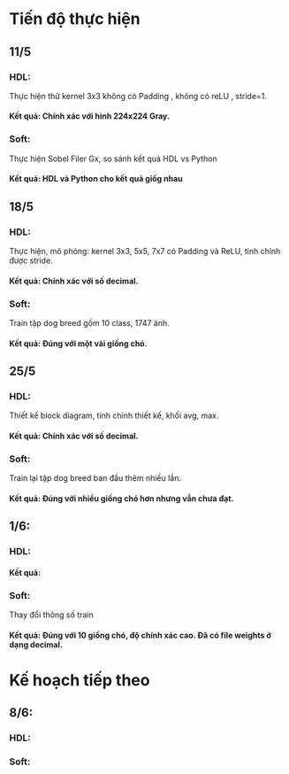 # Tiến độ thực hiện

## 11/5
### HDL:
Thực hiện thử kernel 3x3 không có Padding , không có reLU , stride=1.
#### Kết quả: Chính xác với hình 224x224 Gray.
### Soft:
Thực hiện Sobel Filer Gx, so sánh kết quả HDL vs Python
#### Kết quả: HDL và Python cho kết quả giốg nhau
## 18/5
### HDL:
Thực hiện, mô phỏng: kernel 3x3, 5x5, 7x7 có Padding và ReLU, tinh chỉnh được stride.
#### Kết quả: Chính xác với số decimal.
### Soft:
Train tập dog breed gồm 10 class, 1747 ảnh.
#### Kết quả: Đúng với một vài giống chó.
## 25/5
### HDL:
Thiết kế block diagram, tinh chỉnh thiết kế, khối avg, max.
#### Kết quả: Chính xác với số decimal.
### Soft:
Train lại tập dog breed ban đầu thêm nhiều lần.
#### Kết quả: Đúng với nhiều giống chó hơn nhưng vẫn chưa đạt.
## 1/6:
### HDL:

#### Kết quả:
### Soft:
Thay đổi thông số train
#### Kết quả: Đúng với 10 giống chó, độ chính xác cao. Đã có file weights ở dạng decimal.
# Kế hoạch tiếp theo
## 8/6:
### HDL: 

### Soft:

